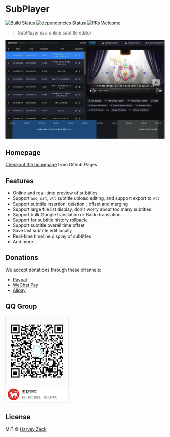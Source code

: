 # SubPlayer

[![Build Status](https://www.travis-ci.org/zhw2590582/SubPlayer.svg?branch=master)](https://www.travis-ci.org/zhw2590582/SubPlayer)
[![dependencies Status](https://david-dm.org/zhw2590582/subplayer/status.svg)](https://david-dm.org/zhw2590582/subplayer)
[![PRs Welcome](https://img.shields.io/badge/PRs-welcome-brightgreen.svg)](http://makeapullrequest.com)

> SubPlayer is a online subtitle editor

![Screenshot](./images/screenshot.png)

## Homepage

[Checkout the homepage](https://zhw2590582.github.io/SubPlayer/) from Github Pages

## Features

-   Online and real-time preview of subtitles
-   Support `ass`, `srt`, `vtt` subtitle upload editing, and support export to `vtt`
-   Support subtitle insertion, deletion , offset and merging
-   Support large file list display, don't worry about too many subtitles
-   Support bulk Google translation or Baidu translation
-   Support for subtitle history rollback
-   Support subtitle overall time offset
-   Save last subtitle edit locally
-   Real-time timeline display of subtitles
-   And more...

## Donations

We accept donations through these channels:

-   [Paypal](https://www.paypal.me/harveyzack)
-   [WeChat Pay](./images/wechatpay.jpg)
-   [Alipay](./images/alipay.jpg)

## QQ Group

![QQ Group](./images/qqgroup.png)

## License

MIT © [Harvey Zack](https://sleepy.im/)
